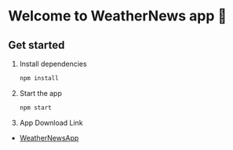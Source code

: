 # Welcome to WeatherNews app 👋

## Get started

1. Install dependencies

   ```bash
   npm install
   ```

2. Start the app

   ```bash
   npm start
   ```
3. App Download Link 
- [WeatherNewsApp](https://expo.dev/accounts/sathishzz/projects/WeatherNewsApp/builds/b28cd210-04ad-46aa-a5d9-3aab63e83ed0)

